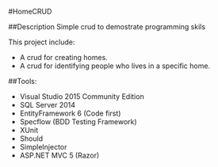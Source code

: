 #HomeCRUD

##Description
Simple crud to demostrate programming skils

This project include: 

* A crud for creating homes.
* A crud for identifying people who lives in a specific home.

##Tools:
* Visual Studio 2015 Community Edition
* SQL Server 2014
* EntityFramework 6 (Code first)
* Specflow (BDD Testing Framework)
* XUnit
* Should
* SimpleInjector
* ASP.NET MVC 5 (Razor)